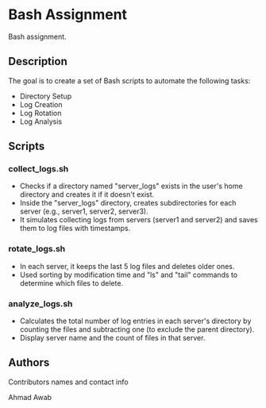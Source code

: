 # Bash Assignment

Bash assignment.

## Description

The goal is to create a set of Bash scripts to automate the following tasks:

- Directory Setup
- Log Creation
- Log Rotation
- Log Analysis
  
## Scripts

### collect_logs.sh

- Checks if a directory named "server_logs" exists in the user's home directory and creates it if it doesn't exist.
- Inside the "server_logs" directory, creates subdirectories for each server (e.g., server1, server2, server3).
- It simulates collecting logs from servers (server1 and server2) and saves them to log files with timestamps.

### rotate_logs.sh

- In each server, it keeps the last 5 log files and deletes older ones.
- Used sorting by modification time and "ls" and "tail" commands to determine which files to delete.

### analyze_logs.sh

- Calculates the total number of log entries in each server's directory by counting the files and subtracting one (to exclude the parent directory).
- Display server name and the count of files in that server.

## Authors

Contributors names and contact info

Ahmad Awab

